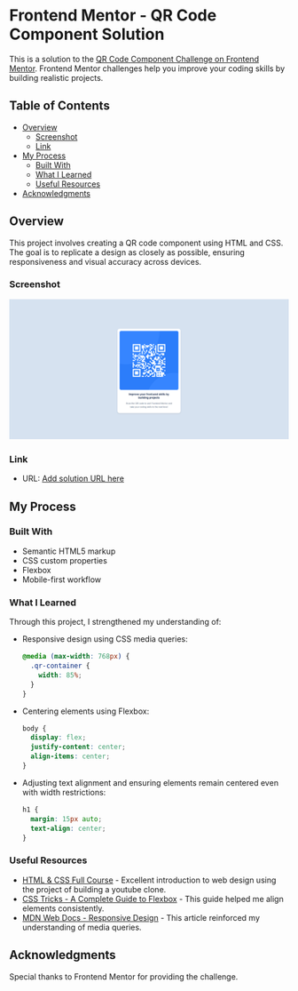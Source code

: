 # Frontend Mentor - QR Code Component Solution

This is a solution to the [QR Code Component Challenge on Frontend Mentor](https://www.frontendmentor.io/challenges/qr-code-component-iux_sIO_H). Frontend Mentor challenges help you improve your coding skills by building realistic projects.

## Table of Contents

- [Overview](#overview)
  - [Screenshot](#screenshot)
  - [Link](#link)
- [My Process](#my-process)
  - [Built With](#built-with)
  - [What I Learned](#what-i-learned)
  - [Useful Resources](#useful-resources)
- [Acknowledgments](#acknowledgments)

## Overview

This project involves creating a QR code component using HTML and CSS. The goal is to replicate a design as closely as possible, ensuring responsiveness and visual accuracy across devices.

### Screenshot

![QR Code Component Screenshot](./QRpreview.png)

### Link

- URL: [Add solution URL here](https://github.com/your-repo)

## My Process

### Built With

- Semantic HTML5 markup
- CSS custom properties
- Flexbox
- Mobile-first workflow

### What I Learned

Through this project, I strengthened my understanding of:

- Responsive design using CSS media queries:
  ```css
  @media (max-width: 768px) {
    .qr-container {
      width: 85%;
    }
  }
  ```
- Centering elements using Flexbox:
  ```css
  body {
    display: flex;
    justify-content: center;
    align-items: center;
  }
  ```
- Adjusting text alignment and ensuring elements remain centered even with width restrictions:
  ```css
  h1 {
    margin: 15px auto;
    text-align: center;
  }
  ```


### Useful Resources

- [HTML & CSS Full Course](https://www.youtube.com/watch?v=G3e-cpL7ofc) - Excellent introduction to web design using the project of building a youtube clone.
- [CSS Tricks - A Complete Guide to Flexbox](https://css-tricks.com/snippets/css/a-guide-to-flexbox/) - This guide helped me align elements consistently.
- [MDN Web Docs - Responsive Design](https://developer.mozilla.org/en-US/docs/Learn/CSS/CSS_layout/Responsive_Design) - This article reinforced my understanding of media queries.


## Acknowledgments

Special thanks to Frontend Mentor for providing the challenge.

